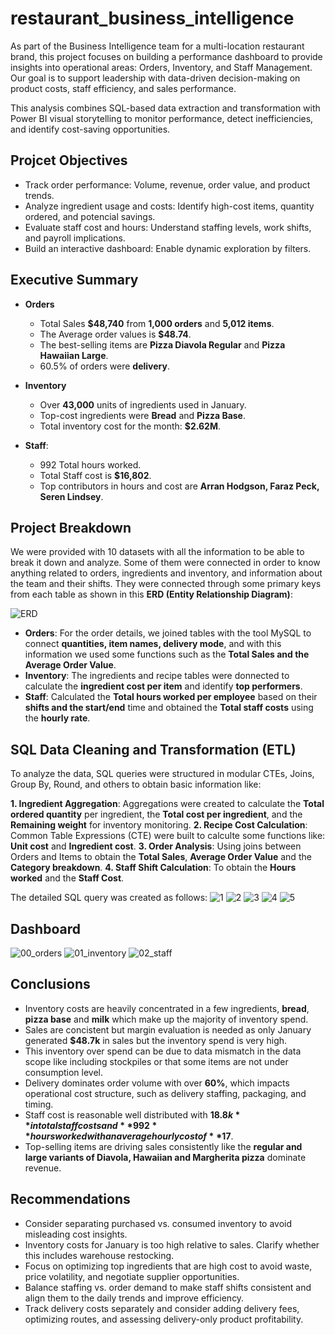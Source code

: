 # restaurant_business_intelligence

As part of the Business Intelligence team for a multi-location restaurant brand, this project focuses on building a performance dashboard to provide insights into operational areas: Orders, Inventory, and Staff Management. Our goal is to support leadership with data-driven decision-making on product costs, staff efficiency, and sales performance.

This analysis combines SQL-based data extraction and transformation with Power BI visual storytelling to monitor performance, detect inefficiencies, and identify cost-saving opportunities.

## Projcet Objectives

- Track order performance: Volume, revenue, order value, and product trends.
- Analyze ingredient usage and costs: Identify high-cost items, quantity ordered, and potencial savings.
- Evaluate staff cost and hours: Understand staffing levels, work shifts, and payroll implications.
- Build an interactive dashboard: Enable dynamic exploration by filters.

## Executive Summary
- **Orders**
  
  - Total Sales **$48,740** from **1,000 orders** and **5,012 items**.
  - The Average order values is **$48.74**.
  - The best-selling items are **Pizza Diavola Regular** and **Pizza Hawaiian Large**.
  - 60.5% of orders were **delivery**.
  
- **Inventory**
  
  - Over **43,000** units of ingredients used in January.
  - Top-cost ingredients were **Bread** and **Pizza Base**.
  - Total inventory cost for the month: **$2.62M**.
    
- **Staff**:

  - 992 Total hours worked.
  - Total Staff cost is **$16,802**.
  - Top contributors in hours and cost are **Arran Hodgson, Faraz Peck, Seren Lindsey**.
    

## Project Breakdown

We were provided with 10 datasets with all the information to be able to break it down and analyze. Some of them were connected in order to know anything related to orders, ingredients and inventory, and information about the team and their shifts. They were connected through some primary keys from each table as shown in this **ERD (Entity Relationship Diagram)**:

![ERD](https://github.com/user-attachments/assets/374362e4-faf3-4704-8313-1b08d5942899)

- **Orders**: For the order details, we joined tables with the tool MySQL to connect **quantities, item names, delivery mode**, and with this information we used some functions such as the **Total Sales and the Average Order Value**.
- **Inventory**: The ingredients and recipe tables were donnected to calculate the **ingredient cost per item** and identify **top performers**.
- **Staff**: Calculated the **Total hours worked per employee** based on their **shifts and the start/end** time and obtained the **Total staff costs** using the **hourly rate**.

## SQL Data Cleaning and Transformation (ETL)

To analyze the data, SQL queries were structured in modular CTEs, Joins, Group By, Round, and others to obtain basic information like:

**1. Ingredient Aggregation**: Aggregations were created to calculate the **Total ordered quantity** per ingredient, the **Total cost per ingredient**, and the **Remaining weight** for inventory monitoring.
**2. Recipe Cost Calculation**: Common Table Expressions (CTE) were built to calculte some functions like: **Unit cost** and **Ingredient cost**.
**3. Order Analysis**: Using joins between Orders and Items to obtain the **Total Sales**, **Average Order Value** and the **Category breakdown**.
**4. Staff Shift Calculation**: To obtain the **Hours worked** and the **Staff Cost**.

The detailed SQL query was created as follows:
![1](https://github.com/user-attachments/assets/aa9059a8-07e4-420f-b6c7-617248c2f122)
![2](https://github.com/user-attachments/assets/576c57ef-b591-415c-8928-c77a7a3cbfdc)
![3](https://github.com/user-attachments/assets/de6d5389-567b-4c96-ad3f-c569edb3a51f)
![4](https://github.com/user-attachments/assets/042ab6aa-6cde-4888-b8a7-849b957767b1)
![5](https://github.com/user-attachments/assets/2c544ab9-b341-4eea-af10-c0ddf91783f9)

## Dashboard

![00_orders](https://github.com/user-attachments/assets/286cfc67-1bda-4406-95ca-43786f41969c)
![01_inventory](https://github.com/user-attachments/assets/089e96b3-8472-4ea6-bb4a-333847f8422f)
![02_staff](https://github.com/user-attachments/assets/c12b07b5-24c0-4272-b34d-434ae732055b)


## Conclusions

- Inventory costs are heavily concentrated in a few ingredients, **bread**, **pizza base** and **milk** which make up the majority of inventory spend.
- Sales are concistent but margin evaluation is needed as only January generated **$48.7k** in sales but the inventory spend is very high.
- This inventory over spend can be due to data mismatch in the data scope like including stockpiles or that some items are not under consumption level.
- Delivery dominates order volume with over **60%**, which impacts operational cost structure, such as delivery staffing, packaging, and timing.
- Staff cost is reasonable well distributed with **$18.8k** in total staff costs and **992** hours worked with an average hourly cost of **$17**.
- Top-selling items are driving sales consistently like the **regular and large variants of Diavola, Hawaiian and Margherita pizza** dominate revenue.
  
## Recommendations

- Consider separating purchased vs. consumed inventory to avoid misleading cost insights.
- Inventory costs for January is too high relative to sales. Clarify whether this includes warehouse restocking.
- Focus on optimizing top ingredients that are high cost to avoid waste, price volatility, and negotiate supplier opportunities.
- Balance staffing vs. order demand to make staff shifts consistent and align them to the daily trends and improve efficiency.
- Track delivery costs separately and consider adding delivery fees, optimizing routes, and assessing delivery-only product profitability.






